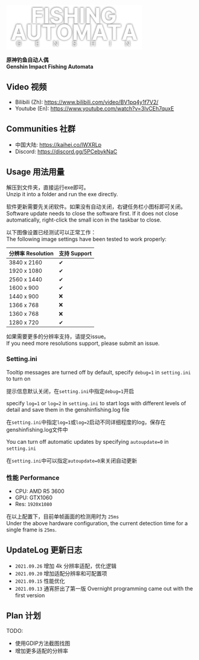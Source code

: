 ![](logo.png)

**原神钓鱼自动人偶**  
**Genshin Impact Fishing Automata**

## Video 视频
- Bilibili (Zh): https://www.bilibili.com/video/BV1pq4y1f7V2/
- Youtube (En): https://www.youtube.com/watch?v=3lvCEh7quxE

## Communities 社群
- 中国大陆: https://kaihei.co/IWXRLp
- Discord: https://discord.gg/5PCebykNaC

## Usage 用法用量
解压到文件夹，直接运行exe即可。  
Unzip it into a folder and run the exe directly.

软件更新需要先关闭软件。如果没有自动关闭，右键任务栏小图标即可关闭。  
Software update needs to close the software first. If it does not close automatically, right-click the small icon in the taskbar to close.

以下图像设置已经测试可以正常工作：  
The following image settings have been tested to work properly:

| 分辨率 Resolution | 支持 Support |
| ----------------- | ------------ |
| 3840 x 2160       | ✔            |
| 1920 x 1080       | ✔            |
| 2560 x 1440       | ✔            |
| 1600 x 900        | ✔            |
| 1440 x 900        | ❌            |
| 1366 x 768        | ❌            |
| 1360 x 768        | ❌            |
| 1280 x 720        | ✔            |

如果需要更多的分辨率支持，请提交issue。  
If you need more resolutions support, please submit an issue.

### Setting.ini

Tooltip messages are turned off by default, specify `debug=1` in `setting.ini` to turn on

提示信息默认关闭，在`setting.ini`中指定`debug=1`开启

specify `log=1` or `log=2` in `setting.ini` to start logs with different levels of detail and save them in the genshinfishing.log file

在`setting.ini`中指定`log=1`或`log=2`启动不同详细程度的log，保存在genshinfishing.log文件中

You can turn off automatic updates by specifying `autoupdate=0` in `setting.ini`

在`setting.ini`中可以指定`autoupdate=0`来关闭自动更新

### 性能 Performance

- CPU: AMD R5 3600
- GPU: GTX1060
- Res: `1920`x`1080`

在以上配置下，目前单帧画面的检测用时为 `25ms`  
Under the above hardware configuration, the current detection time for a single frame is `25ms`.

## UpdateLog 更新日志

- `2021.09.26` 增加 4k 分辨率适配，优化逻辑
- `2021.09.20` 增加适配分辨率和可配置项
- `2021.09.15` 性能优化
- `2021.09.13` 通宵肝出了第一版 Overnight programming came out with the first version

## Plan 计划
TODO:  
   - 使用GDIP方法截图找图
   - 增加更多适配的分辨率

